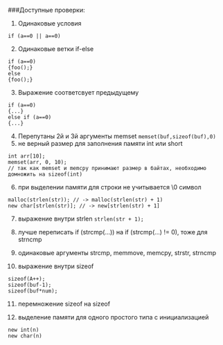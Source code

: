 ###Доступные проверки:
1) Одинаковые условия
```
if (a==0 || a==0)
```
2) Одинаковые ветки if-else
```
if (a==0) 
{foo();} 
else 
{foo();}
```
3) Выражение соответсвует предыдущему
```
if (a==0)
{...}
else if (a==0)
{...}
```
4) Перепутаны 2й и 3й аргументы memset
`memset(buf,sizeof(buf),0)`
5) не верный размер для заполнения памяти int или short
```
int arr[10];
memset(arr, 0, 10);
// так как memset и memcpy принимают размер в байтах, необходимо домножить на sizeof(int)
```
6) при выделении памяти для строки не учитывается \0 символ
```
malloc(strlen(str)); // -> malloc(strlen(str) + 1)
new char[strlen(str)]; // -> new[strlen(str) + 1]
```
7) выражение внутри strlen
`strlen(str + 1);`

8) лучше переписать if (strcmp(...)) на if (strcmp(...) != 0), тоже для strncmp

9) одинаковые аргументы strcmp, memmove, memcpy, strstr, strncmp

10) выражение внутри sizeof
```
sizeof(A++);
sizeof(buf-1);
sizeof(buf*num);
```
11) перемножение sizeof на sizeof

12) выделение памяти для одного простого типа с инициализацией
```
new int(n)
new char(n)
```
